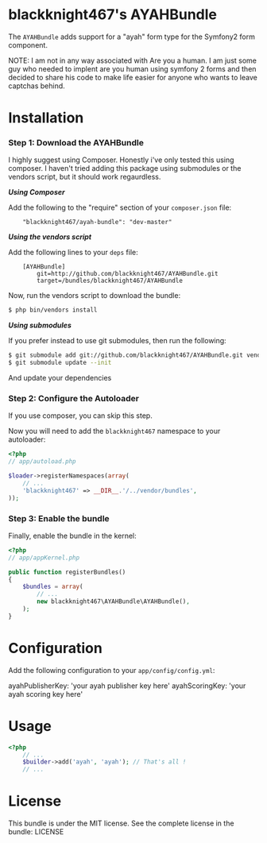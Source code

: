 blackknight467's AYAHBundle
=====================

The `AYAHBundle` adds support for a "ayah" form type for the
Symfony2 form component.

NOTE: I am not in any way associated with Are you a human.  I am just some guy who needed to implent are you human using symfony 2 forms and then decided to share his code to make life easier for anyone who wants to leave captchas behind.

Installation
============

### Step 1: Download the AYAHBundle

I highly suggest using Composer.  Honestly i've only tested this using composer.  I haven't tried adding this package using submodules or the vendors script, but it should work regaurdless.

***Using Composer***

Add the following to the "require" section of your `composer.json` file:

```
    "blackknight467/ayah-bundle": "dev-master"
```

***Using the vendors script***

Add the following lines to your `deps` file:

```
    [AYAHBundle]
        git=http://github.com/blackknight467/AYAHBundle.git
        target=/bundles/blackknight467/AYAHBundle
```

Now, run the vendors script to download the bundle:

``` bash
$ php bin/vendors install
```

***Using submodules***

If you prefer instead to use git submodules, then run the following:

``` bash
$ git submodule add git://github.com/blackknight467/AYAHBundle.git vendor/bundles/blackknight467/AYAHBundle
$ git submodule update --init
```

And update your dependencies

### Step 2: Configure the Autoloader

If you use composer, you can skip this step.

Now you will need to add the `blackknight467` namespace to your autoloader:

``` php
<?php
// app/autoload.php

$loader->registerNamespaces(array(
    // ...
    'blackknight467' => __DIR__.'/../vendor/bundles',
));
```

### Step 3: Enable the bundle

Finally, enable the bundle in the kernel:

```php
<?php
// app/appKernel.php

public function registerBundles()
{
    $bundles = array(
        // ...
        new blackknight467\AYAHBundle\AYAHBundle(),
    );
}
```
Configuration
=============
Add the following configuration to your `app/config/config.yml`:

ayahPublisherKey: 'your ayah publisher key here'
ayahScoringKey:  'your ayah scoring key here'

Usage
=====

```php
<?php
    // ...
    $builder->add('ayah', 'ayah'); // That's all !
    // ...
```

License
=======
This bundle is under the MIT license. See the complete license in the bundle:
    LICENSE
